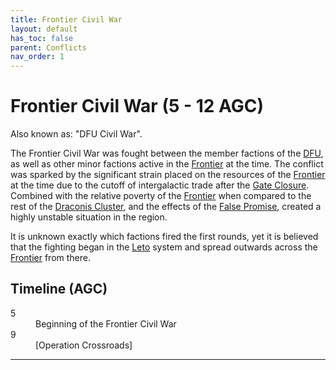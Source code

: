 ```yaml
---
title: Frontier Civil War
layout: default
has_toc: false
parent: Conflicts
nav_order: 1
---
```


# Frontier Civil War (5 - 12 AGC)
Also known as: "DFU Civil War".

The Frontier Civil War was fought between the member factions of the [DFU], as well as other minor factions active in the [Frontier] at the time. The conflict was sparked by the significant strain placed on the resources of the [Frontier] at the time due to the cutoff of intergalactic trade after the [Gate Closure]. Combined with the relative poverty of the [Frontier] when compared to the rest of the [Draconis Cluster], and the effects of the [False Promise], created a highly unstable situation in the region.

It is unknown exactly which factions fired the first rounds, yet it is believed that the fighting began in the [Leto] system and spread outwards across the [Frontier] from there.

## Timeline (AGC)
<dl>
    <dt>5</dt><dd>Beginning of the Frontier Civil War</dd>
    <dt>9</dt><dd>[Operation Crossroads]</dd>
</dl>

----

[DFU]: ../../factions/dfu.html

[Frontier]: ../../systems/
[Draconis Cluster]: ../../systems/

[Leto]: ../../systems/leto/

[False Promise]: ../../culture/movements/false_promise.html

[Gate Closure]: ../../history/events/gate_closure.html
